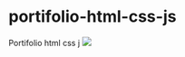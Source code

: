 # portifolio-html-css-js
Portifolio html css j
<img src="https://instagram.fcgh15-1.fna.fbcdn.net/v/t51.2885-15/302470706_415955347091196_6131123263188885843_n.jpg?stp=dst-jpg_e15_s320x320&_nc_ht=instagram.fcgh15-1.fna.fbcdn.net&_nc_cat=100&_nc_ohc=cB3PsbXRiwYAX-vHf5U&edm=ABJHkxYAAAAA&ccb=7-5&ig_cache_key=MjkxNzAyOTA4NjI4ODg3OTIxNQ%3D%3D.2-ccb7-5&oh=00_AT_nl6dWvQFrD3Fs4FWAM81YWvX_KplkbmyDKW9zT6Cw0w&oe=631568C5&_nc_sid=fa978c">
